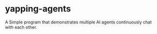 # yapping-agents
A Simple program that demonstrates multiple AI agents continuously chat with each other.
